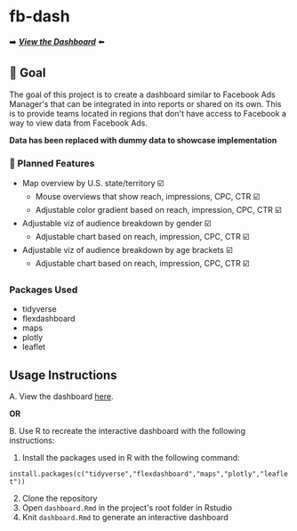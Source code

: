# fb-dash
➡️ ***<a href = "https://yeeryan.github.io/fb-dash/">View the Dashboard</a>*** ⬅️

## 🎯 Goal
The goal of this project is to create a dashboard similar to Facebook Ads Manager's that can be integrated in into reports or shared on its own. This is to provide teams located in regions that don't have access to Facebook a way to view data from Facebook Ads. 

**Data has been replaced with dummy data to showcase implementation**

### 📍 Planned Features
* Map overview by U.S. state/territory ☑️
  * Mouse overviews that show reach, impressions, CPC, CTR ☑️
  * Adjustable color gradient based on reach, impression, CPC, CTR ☑️
* Adjustable viz of audience breakdown by gender ☑️ 
  * Adjustable chart based on reach, impression, CPC, CTR ☑️
* Adjustable viz of audience breakdown by age brackets ☑️
  * Adjustable chart based on reach, impression, CPC, CTR ☑️

### Packages Used
- tidyverse
- flexdashboard
- maps
- plotly
- leaflet


## Usage Instructions
A. View the dashboard <a href = "https://yeeryan.github.io/fb-dash/">here</a>.

**OR**

B. Use R to recreate the interactive dashboard with the following instructions:
 1. Install the packages used in R with the following command:
 
 `install.packages(c("tidyverse","flexdashboard","maps","plotly","leaflet"))`
 
 2. Clone the repository
 3. Open `dashboard.Rmd` in the project's root folder in Rstudio
 4. Knit `dashboard.Rmd` to generate an interactive dashboard


